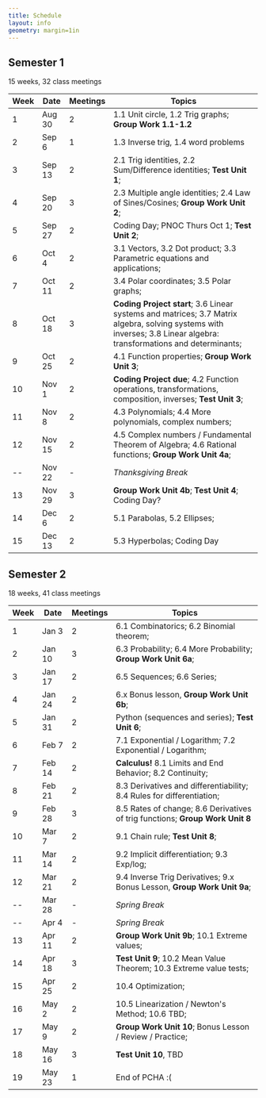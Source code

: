 ```yaml
---
title: Schedule
layout: info
geometry: margin=1in
---
```

## Semester 1 

15 weeks, 32 class meetings

|Week|Date  |Meetings|Topics|
|----|------|--------|------|
|1   |Aug 30| 2      |1.1 Unit circle, 1.2 Trig graphs; __Group Work 1.1-1.2__|
|2   |Sep 6 | 1      |1.3 Inverse trig, 1.4 word problems |
|3   |Sep 13| 2      |2.1 Trig identities, 2.2 Sum/Difference identities; __Test Unit 1__; |
|4   |Sep 20| 3      |2.3 Multiple angle identities; 2.4 Law of Sines/Cosines; __Group Work Unit 2__; |
|5   |Sep 27| 2      |Coding Day; PNOC Thurs Oct 1; __Test Unit 2__;|
|6   |Oct 4 | 2      |3.1 Vectors, 3.2 Dot product; 3.3 Parametric equations and applications; |
|7   |Oct 11| 2      |3.4 Polar coordinates; 3.5 Polar graphs; |
|8   |Oct 18| 3      |__Coding Project start__; 3.6 Linear systems and matrices; 3.7 Matrix algebra, solving systems with inverses; 3.8 Linear algebra: transformations and determinants;|
|9   |Oct 25| 2      |4.1 Function properties; __Group Work Unit 3__;|
|10  |Nov 1 | 2      |__Coding Project due__; 4.2 Function operations, transformations, composition, inverses; __Test Unit 3__;|
|11  |Nov 8 | 2      |4.3 Polynomials; 4.4 More polynomials, complex numbers;|
|12  |Nov 15| 2      |4.5 Complex numbers / Fundamental Theorem of Algebra; 4.6 Rational functions; __Group Work Unit 4a__; |
|--  |Nov 22| -      |_Thanksgiving Break_|
|13  |Nov 29| 3      |__Group Work Unit 4b__; __Test Unit 4__; Coding Day? |
|14  |Dec 6 | 2      |5.1 Parabolas, 5.2 Ellipses; |
|15  |Dec 13| 2      |5.3 Hyperbolas; Coding Day |

## Semester 2

18 weeks, 41 class meetings

|Week|Date  |Meetings|Topics|
|----|------|--------|----------------------------------------|
|1   |Jan 3 | 2      |6.1 Combinatorics; 6.2 Binomial theorem;|
|2   |Jan 10| 3      |6.3 Probability; 6.4 More Probability; __Group Work Unit 6a__;|
|3   |Jan 17| 2      |6.5 Sequences; 6.6 Series; |
|4   |Jan 24| 2      |6.x Bonus lesson, __Group Work Unit 6b__;|
|5   |Jan 31| 2      |Python (sequences and series);  __Test Unit 6__; |
|6   |Feb 7 | 2      |7.1 Exponential / Logarithm; 7.2 Exponential / Logarithm; |
|7   |Feb 14| 2      |__Calculus!__ 8.1 Limits and End Behavior; 8.2 Continuity; |
|8   |Feb 21| 2      |8.3 Derivatives and differentiability; 8.4 Rules for differentiation; |
|9   |Feb 28| 3      |8.5 Rates of change; 8.6 Derivatives of trig functions; __Group Work Unit 8__ |
|10  |Mar 7 | 2      |9.1 Chain rule; __Test Unit 8__; |
|11  |Mar 14| 2      |9.2 Implicit differentiation; 9.3 Exp/log;  |
|12  |Mar 21| 2      |9.4 Inverse Trig Derivatives; 9.x Bonus Lesson, __Group Work Unit 9a__;|
|--  |Mar 28| -      |_Spring Break_|
|--  |Apr 4 | -      |_Spring Break_|
|13  |Apr 11| 2      |__Group Work Unit 9b__; 10.1 Extreme values;|
|14  |Apr 18| 3      |__Test Unit 9__; 10.2 Mean Value Theorem; 10.3 Extreme value tests; |
|15  |Apr 25| 2      |10.4 Optimization; |
|16  |May 2 | 2      |10.5 Linearization / Newton's Method; 10.6 TBD;
|17  |May 9 | 2      |__Group Work Unit 10__; Bonus Lesson / Review / Practice;|
|18  |May 16| 3      |__Test Unit 10__, TBD|
|19  |May 23| 1      |End of PCHA :( |

